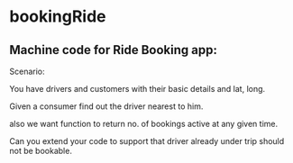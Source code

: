 # bookingRide

## Machine code for Ride Booking app:

Scenario:

You have drivers and customers with their basic details and lat, long. 

Given a consumer find out the driver nearest to him.  

also we want function to return no. of bookings active at any given time.

Can you extend your code to support that driver already under trip should not be bookable.
